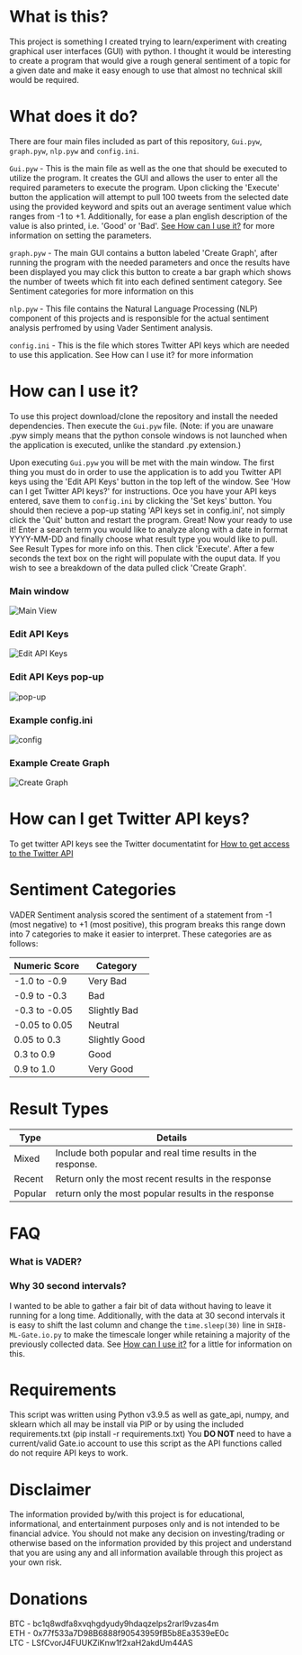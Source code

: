 # What is this?
This project is something I created trying to learn/experiment with creating graphical user interfaces (GUI) with python. I thought it would be interesting to create a program that would give a rough general sentiment of a topic for a given date and make it easy enough to use that almost no technical skill would be required.

# What does it do?
There are four main files included as part of this repository, `Gui.pyw`, `graph.pyw`, `nlp.pyw` and `config.ini`.

`Gui.pyw` - This is the main file as well as the one that should be executed to utilize the program. It creates the GUI and allows the user to enter all the required parameters to execute the program. Upon clicking the 'Execute' button the application will attempt to pull 100 tweets from the selected date using the provided keyword and spits out an average sentiment value which ranges from -1 to +1. Additionally, for ease a plan english description of the value is also printed, i.e. 'Good' or 'Bad'. [See How can I use it?](https://github.com/ehoop10/Twitter-Sentiment-Analyzer/blob/main/README.md#how-can-i-use-it) for more information on setting the parameters.

`graph.pyw` - The main GUI contains a button labeled 'Create Graph', after running the program with the needed parameters and once the results have been displayed you may click this button to create a bar graph which shows the number of tweets which fit into each defined sentiment category. See Sentiment categories for more information on this

`nlp.pyw` - This file contains the Natural Language Processing (NLP) component of this projects and is responsible for the actual sentiment analysis perfromed by using Vader Sentiment analysis.

`config.ini` - This is the file which stores Twitter API keys which are needed to use this application. See How can I use it? for more information

# How can I use it?
To use this project download/clone the repository and install the needed dependencies. Then execute the `Gui.pyw` file. (Note: if you are unaware .pyw simply means that the python console windows is not launched when the application is executed, unlike the standard .py extension.)

Upon executing `Gui.pyw` you will be met with the main window. The first thing you must do in order to use the application is to add you Twitter API keys using the 'Edit API Keys' button in the top left of the window. See 'How can I get Twitter API keys?' for instructions. Oce you have your API keys entered, save them to `config.ini` by clicking the 'Set keys' button. You should then recieve a pop-up stating 'API keys set in config.ini', not simply click the 'Quit' button and restart the program. Great! Now your ready to use it! Enter a search term you would like to analyze along with a date in format YYYY-MM-DD and finally choose what result type you would like to pull. See Result Types for more info on this. Then click 'Execute'. After a few seconds the text box on the right will populate with the ouput data. If you wish to see a breakdown of the data pulled click 'Create Graph'.

### Main window
![Main View](https://github.com/ehoop10/Twitter-Sentiment-Analyzer/blob/main/Twitter%20Analyzer/readmeImages/main.JPG)


### Edit API Keys
![Edit API Keys](https://github.com/ehoop10/Twitter-Sentiment-Analyzer/blob/main/Twitter%20Analyzer/readmeImages/setAPI.JPG)


### Edit API Keys pop-up
![pop-up](https://github.com/ehoop10/Twitter-Sentiment-Analyzer/blob/main/Twitter%20Analyzer/readmeImages/setAPIpopup.JPG)


### Example config.ini
![config](https://github.com/ehoop10/Twitter-Sentiment-Analyzer/blob/main/Twitter%20Analyzer/readmeImages/configINI.JPG)

### Example Create Graph
![Create Graph](https://github.com/ehoop10/Twitter-Sentiment-Analyzer/blob/main/Twitter%20Analyzer/readmeImages/createGraph.JPG)


# How can I get Twitter API keys?
To get twitter API keys see the Twitter documentatint for [How to get access to the Twitter API](https://developer.twitter.com/en/docs/twitter-api/getting-started/getting-access-to-the-twitter-api)


# Sentiment Categories
VADER Sentiment analysis scored the sentiment of a statement from -1 (most negative) to +1 (most positive), this program breaks this range down into 7 categories to make it easier to interpret. These categories are as follows:

| Numeric Score| Category|
|--------------|---------|
| -1.0 to -0.9| Very Bad|
| -0.9 to -0.3| Bad|
| -0.3 to -0.05| Slightly Bad|
| -0.05 to 0.05| Neutral|
| 0.05 to 0.3| Slightly Good|
| 0.3 to 0.9| Good|
| 0.9 to 1.0| Very Good|

# Result Types
| Type| Details|
|-----|--------|
| Mixed| Include both popular and real time results in the response.|
| Recent| Return only the most recent results in the response|
| Popular| return only the most popular results in the response|


# FAQ
### What is VADER?


### Why 30 second intervals?
I wanted to be able to gather a fair bit of data without having to leave it running for a long time. Additionally, with the data at 30 second intervals it is easy to shift the last column and change the `time.sleep(30)` line in `SHIB-ML-Gate.io.py` to make the timescale longer while retaining a majority of the previously collected data. See [How can I use it?](https://github.com/ehoop10/SKlearn-Crypto-prediction/blob/main/README.md#how-can-i-use-it) for a little for information on this.



# Requirements
This script was written using Python v3.9.5 as well as gate_api, numpy, and sklearn which all may be install via PIP or by using the included requirements.txt (pip install -r requirements.txt)
You **DO NOT** need to have a current/valid Gate.io account to use this script as the API functions called do not require API keys to work.

# Disclaimer
The information provided by/with this project is for educational, informational, and entertainment purposes only and is not intended to be financial advice. You should not make any decision on investing/trading or otherwise based on the information provided by this project and understand that you are using any and all information available through this project as your own risk.

# Donations
BTC - bc1q8wdfa8xvqhgdyudy9hdaqzelps2rarl9vzas4m <br/>
ETH - 0x77f533a7D98B6888f90543959fB5b8Ea3539eE0c <br/>
LTC - LSfCvorJ4FUUKZiKnw1f2xaH2akdUm44AS  <br/>
